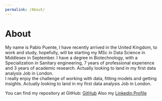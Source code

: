 ```yaml
---
permalink: /About/
---
```

# About

My name is Pablo Puente, I have recently arrived in the United Kingdom, to work and study, hopefully, will be starting my MSc in Data Science in Middlesex in September. I have a degree in Biotechnology, with a Specialization in Sanitary engineering, 7 years of professional experience and 3 years of academic research. Actually looking to land in my first data analysis Job in London.  
I really enjoy the challenge of working with data, fitting models and getting insights. Actually looking to land in my first data analysis Job in London.     

You can find my repository at GitHub:
[GitHub](hhttps://github.com/PaulB86UK)
Also my [Linkedin Profile](https://www.linkedin.com/in/ppuente86/)
